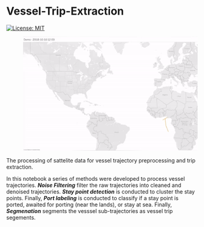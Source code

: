 # Vessel-Trip-Extraction
[![License: MIT](https://img.shields.io/badge/License-MIT-yellow.svg)](https://github.com/WellsWang02/Vessel-Trip-Extraction/blob/main/LICENSE)


<p align="right">
  <img width="460" height="300" src="https://github.com/WellsWang02/Vessel-Trip-Extraction/blob/main/demo-output.gif">
</p>

The processing of sattelite data for vessel trajectory preprocessing and trip extraction.

In this notebook a series of methods were developed to process vessel trajectories. ***Noise Filtering*** filter the raw trajectories into cleaned and denoised trajectories. ***Stay point detection*** is conducted to cluster the stay points. Finally, ***Port labeling*** is conducted to classify if a stay point is ported, awaited for porting (near the lands), or stay at sea. Finally, ***Segmenation*** segments the vesssel sub-trajectories as vessel trip segements.
